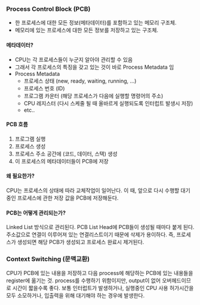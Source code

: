 ### Process Control Block (PCB)
- 한 프로세스에 대한 모든 정보(메타데이터)를 포함하고 있는 메모리 구조체.
- 메모리에 있는 프로세스에 대한 모든 정보를 저장하고 있는 구조체.

#### 메타데이터? 
- CPU는 각 프로세스들이 누군지 알아야 관리할 수 있음
- 그래서 각 프로세스의 특징을 갖고 있는 것이 바로 Process Metadata 임
- Process Metadata
  - 프로세스 상태 (new, ready, waiting, running, ...)
  - 프로세스 번호 (ID)
  - 프로그램 카운터 (해당 프로세스가 다음에 실행할 명령어의 주소)
  - CPU 레지스터 (다시 스케줄 될 때 올바르게 실행되도록 인터럽트 발생시 저장)
  - etc..

#### PCB 흐름
  1. 프로그램 실행
  2. 프로세스 생성
  3. 프로세스 주소 공간에 (코드, 데이터, 스택) 생성
  4. 이 프로세스의 메타데이터들이 PCB에 저장

#### 왜 필요한가?
  CPU는 프로세스의 상태에 따라 교체작업이 일어난다. 이 때, 앞으로 다시 수행할 대기 중인 프로세스에 관한 저장 값을 PCB에 저장해둔다.

#### PCB는 어떻게 관리되는가?
  Linked List 방식으로 관리된다. 
  PCB List Head에 PCB들이 생성될 때마다 붙게 된다. 주소값으로 연결이 이루어져 있는 연결리스트이기 때문에 삭제가 용이하다.
  즉, 프로세스가 생성되면 해당 PCB가 생성되고 프로세스 완료시 제거된다.

### Context Switching (문맥교환)
CPU가 PCB에 있는 내용을 저장하고 다음 process에 해당하는 PCB에 있는 내용들을 register에 옮기는 것.
process를 수행하기 위함이지만, output이 없어 오버헤드이므로 시간이 짧을수록 좋다.
보통 인터럽트가 발생하거나, 실행중인 CPU 사용 허가시간을 모두 소모하거나, 입출력을 위해 대기해야 하는 경우에 발생한다.
